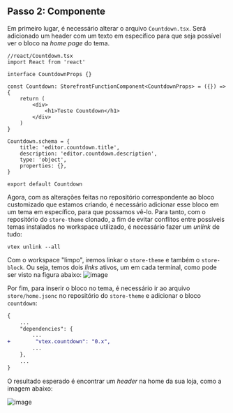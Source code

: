 ## Passo 2: Componente
Em primeiro lugar, é necessário alterar o arquivo `Countdown.tsx`. Será adicionado um header com um texto em específico para que seja possível ver o bloco na _home page_ do tema.


```tsx
//react/Countdown.tsx
import React from 'react'

interface CountdownProps {}

const Countdown: StorefrontFunctionComponent<CountdownProps> = ({}) => {
    return (
        <div>
            <h1>Teste Countdown</h1>
        </div>
    )
}

Countdown.schema = {
    title: 'editor.countdown.title',
    description: 'editor.countdown.description',
    type: 'object',
    properties: {},
}

export default Countdown
```

Agora, com as alterações feitas no repositório correspondente ao bloco customizado que estamos criando, é necessário adicionar esse bloco em um tema em específico, para que possamos vê-lo. Para tanto, com o repositório do `store-theme` clonado, a fim de evitar conflitos entre possíveis temas instalados no workspace utilizado, é necessário fazer um _unlink_ de tudo:

```
vtex unlink --all
```

Com o workspace "limpo", iremos linkar o `store-theme` e também o `store-block`. Ou seja, temos dois _links_ ativos, um em cada terminal, como pode ser visto na figura abaixo:
![image](https://user-images.githubusercontent.com/19495917/86256364-a1a64500-bb8e-11ea-8f05-263efcb581ad.png)


Por fim, para inserir o bloco no tema, é necessário ir ao arquivo `store/home.jsonc` no repositório do `store-theme` e adicionar o bloco `countdown`:
```diff
{
    ...
    "dependencies": {
        ...
+        "vtex.countdown": "0.x",
        ...
    },
    ...
}
```

O resultado esperado é encontrar um *header* na home da sua loja, como a imagem abaixo:

![image](https://user-images.githubusercontent.com/19495917/74960422-11d7d980-53eb-11ea-9d32-f0aa1340f0af.png)

